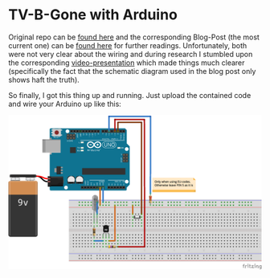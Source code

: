 # TV-B-Gone with Arduino

Original repo can be [found here][original] and the corresponding Blog-Post (the most current one) can be [found here][blog] for further readings.
Unfortunately, both were not very clear about the wiring and during research I stumbled upon the corresponding [video-presentation][video] which made things much clearer (specifically the fact that the schematic diagram used in the blog post only shows haft the truth).

So finally, I got this thing up and running. Just upload the contained code and wire your Arduino up like this:

![](./TVBGone_Steckplatine.png)



[original]:https://github.com/shirriff/Arduino-TV-B-Gone
[blog]:http://www.righto.com/2010/11/improved-arduino-tv-b-gone.html
[video]:https://www.youtube.com/watch?v=7_eTk-PSOIE&t=200s



